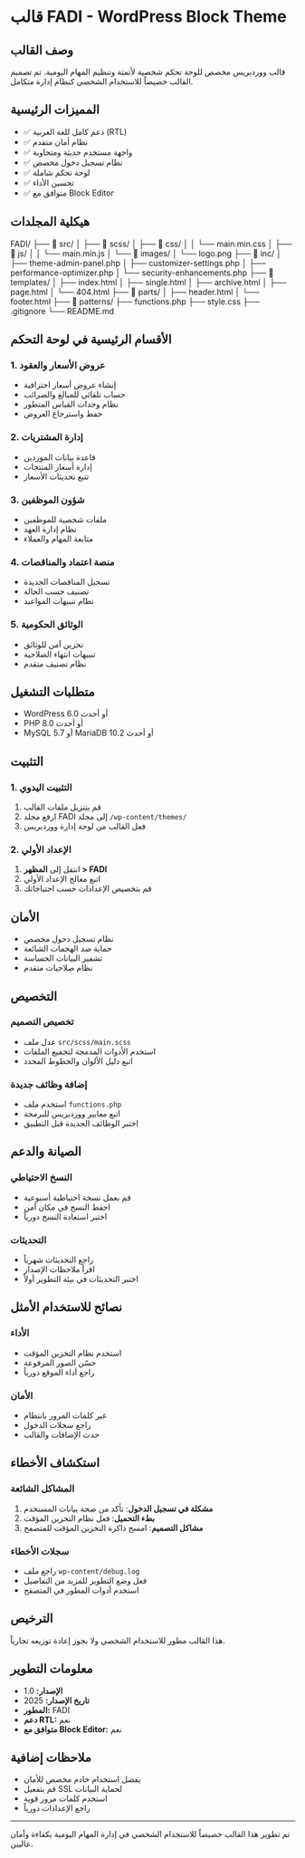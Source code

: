 # قالب FADI - WordPress Block Theme

## وصف القالب
قالب ووردبريس مخصص للوحة تحكم شخصية لأتمتة وتنظيم المهام اليومية. تم تصميم القالب خصيصاً للاستخدام الشخصي كنظام إدارة متكامل.

## المميزات الرئيسية
- ✅ دعم كامل للغة العربية (RTL)
- ✅ نظام أمان متقدم
- ✅ واجهة مستخدم حديثة ومتجاوبة
- ✅ نظام تسجيل دخول مخصص
- ✅ لوحة تحكم شاملة
- ✅ تحسين الأداء
- ✅ متوافق مع Block Editor

## هيكلية المجلدات
FADI/
├── 📁 src/
│   ├── 📁 scss/
│   ├── 📁 css/
│   │   └── main.min.css
│   ├── 📁 js/
│   │   └── main.min.js
│   └── 📁 images/
│       └── logo.png
├── 📁 inc/
│   ├── theme-admin-panel.php
│   ├── customizer-settings.php
│   ├── performance-optimizer.php
│   └── security-enhancements.php
├── 📁 templates/
│   ├── index.html
│   ├── single.html
│   ├── archive.html
│   ├── page.html
│   └── 404.html
├── 📁 parts/
│   ├── header.html
│   └── footer.html
├── 📁 patterns/
├── functions.php
├── style.css
├── .gitignore
└── README.md

## الأقسام الرئيسية في لوحة التحكم

### 1. عروض الأسعار والعقود
- إنشاء عروض أسعار احترافية
- حساب تلقائي للمبالغ والضرائب
- نظام وحدات القياس المتطور
- حفظ واسترجاع العروض

### 2. إدارة المشتريات
- قاعدة بيانات الموردين
- إدارة أسعار المنتجات
- تتبع تحديثات الأسعار

### 3. شؤون الموظفين
- ملفات شخصية للموظفين
- نظام إدارة العهد
- متابعة المهام والعملاء

### 4. منصة اعتماد والمناقصات
- تسجيل المناقصات الجديدة
- تصنيف حسب الحالة
- نظام تنبيهات المواعيد

### 5. الوثائق الحكومية
- تخزين آمن للوثائق
- تنبيهات انتهاء الصلاحية
- نظام تصنيف متقدم

## متطلبات التشغيل
- WordPress 6.0 أو أحدث
- PHP 8.0 أو أحدث
- MySQL 5.7 أو MariaDB 10.2 أو أحدث

## التثبيت

### 1. التثبيت اليدوي
1. قم بتنزيل ملفات القالب
2. ارفع مجلد FADI إلى مجلد `/wp-content/themes/`
3. فعل القالب من لوحة إدارة ووردبريس

### 2. الإعداد الأولي
1. انتقل إلى **المظهر > FADI**
2. اتبع معالج الإعداد الأولي
3. قم بتخصيص الإعدادات حسب احتياجاتك

## الأمان
- نظام تسجيل دخول مخصص
- حماية ضد الهجمات الشائعة
- تشفير البيانات الحساسة
- نظام صلاحيات متقدم

## التخصيص

### تخصيص التصميم
- عدل ملف `src/scss/main.scss`
- استخدم الأدوات المدمجة لتجميع الملفات
- اتبع دليل الألوان والخطوط المحدد

### إضافة وظائف جديدة
- استخدم ملف `functions.php`
- اتبع معايير ووردبريس للبرمجة
- اختبر الوظائف الجديدة قبل التطبيق

## الصيانة والدعم

### النسخ الاحتياطي
- قم بعمل نسخة احتياطية أسبوعية
- احفظ النسخ في مكان آمن
- اختبر استعادة النسخ دورياً

### التحديثات
- راجع التحديثات شهرياً
- اقرأ ملاحظات الإصدار
- اختبر التحديثات في بيئة التطوير أولاً

## نصائح للاستخدام الأمثل

### الأداء
- استخدم نظام التخزين المؤقت
- حسّن الصور المرفوعة
- راجع أداء الموقع دورياً

### الأمان
- غير كلمات المرور بانتظام
- راجع سجلات الدخول
- حدث الإضافات والقالب

## استكشاف الأخطاء

### المشاكل الشائعة
1. **مشكلة في تسجيل الدخول**: تأكد من صحة بيانات المستخدم
2. **بطء التحميل**: فعل نظام التخزين المؤقت
3. **مشاكل التصميم**: امسح ذاكرة التخزين المؤقت للمتصفح

### سجلات الأخطاء
- راجع ملف `wp-content/debug.log`
- فعل وضع التطوير للمزيد من التفاصيل
- استخدم أدوات المطور في المتصفح

## الترخيص
هذا القالب مطور للاستخدام الشخصي ولا يجوز إعادة توزيعه تجارياً.

## معلومات التطوير
- **الإصدار:** 1.0
- **تاريخ الإصدار:** 2025
- **المطور:** FADI
- **دعم RTL:** نعم
- **متوافق مع Block Editor:** نعم

## ملاحظات إضافية
- يفضل استخدام خادم مخصص للأمان
- قم بتفعيل SSL لحماية البيانات
- استخدم كلمات مرور قوية
- راجع الإعدادات دورياً

---
تم تطوير هذا القالب خصيصاً للاستخدام الشخصي في إدارة المهام اليومية بكفاءة وأمان عاليين.